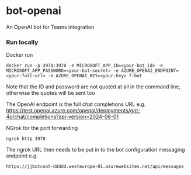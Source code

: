 # bot-openai
An OpenAI bot for Teams integration

### Run locally 

Docker run
```
docker run -p 3978:3978 -e MICROSOFT_APP_ID=<your-bot_id> -e MICROSOFT_APP_PASSWORD=<your-bot-secret> -e AZURE_OPENAI_ENDPOINT=<your-full-url> -e AZURE_OPENAI_KEY=<your-key> f-bot
```
Note that the ID and password are not quoted at all in the command line, otherwise the quotes will be sent too

The OpenAI endpoint is the full chat completions URL e.g. https://test.openai.azure.com/openai/deployments/gpt-4o/chat/completions?api-version=2024-06-01

NGrok for the port forwarding
```
ngrok http 3978
```

The ngrok URL then needs to be put in to the bot configuration messaging endpoint
e.g.
```
https://jjbotcont-ddddd.westeurope-01.azurewebsites.net/api/messages
```
